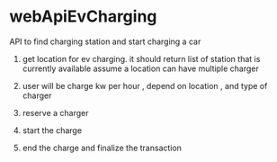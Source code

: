 # webApiEvCharging
API to find charging station and start charging a car
1) get location for ev charging. it should return list of station that is currently available 
assume a location can have multiple charger 
2) user will be charge kw per hour , depend on location , and type of charger 

3) reserve a charger 

4) start the charge 

5) end the charge and finalize the transaction
